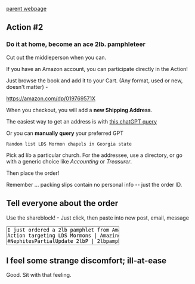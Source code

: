 [parent webpage](../2/)

## Action #2

### Do it at home, become an ace 2lb. pamphleteer 

Cut out the middleperson when you can.

If you have an Amazon account, you can participate directly in the Action! 

Just browse the book and add it to your Cart. (Any format, used or new, doesn't matter) -

https://amazon.com/dp/019769571X

When you checkout, you will add a **new Shipping Address**. 

The easiest way to get an address is with [this chatGPT query](https://chatgpt.com/?model=gpt-4o&q=Random%20list%20LDS%20Mormon%20chapels%20in%20Georgia%20state)

Or you can **manually query** your preferred GPT

` Random list LDS Mormon chapels in Georgia state
`

Pick ad lib a particular church.  For the addressee, use a directory, or go with a generic choice like *Accounting* or *Treasurer*. 

Then place the order! 

Remember ... packing slips contain no personal info -- just the order ID.

## Tell everyone about the order

Use the shareblock! - Just click, then paste into new post, email, message
<textarea style="resize:none;overflow:hidden;user-select:all;" readonly wrap=off rows=3 cols=37
onclick="navigator.clipboard.writeText( this.value );return false;"
>
I just ordered a 2lb pamphlet from Amazon!
Action targeting LDS Mormons | Amazing Book - raise awareness
#NephitesPartialUpdate 2lbP | 2lbpamphlet.org/2
</textarea>

## I feel some strange discomfort; ill-at-ease

Good. Sit with that feeling. 
